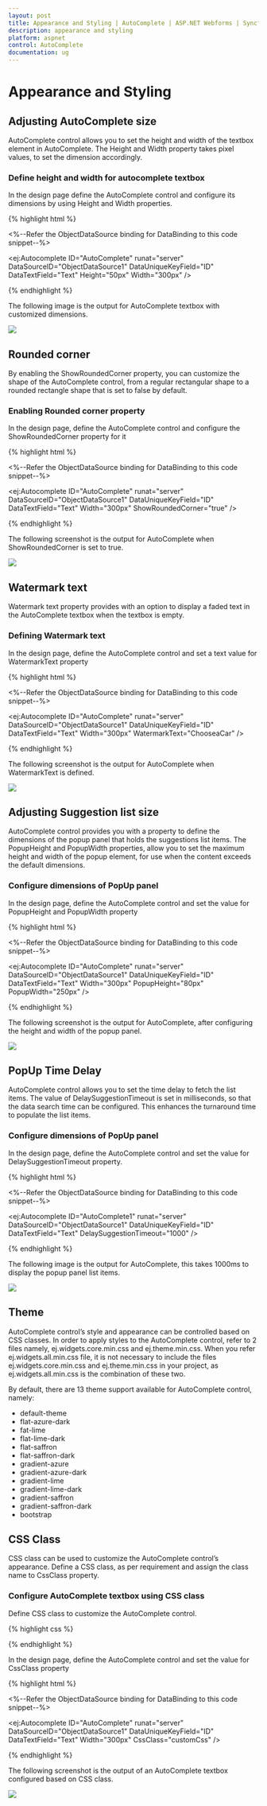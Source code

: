 ```yaml
---
layout: post
title: Appearance and Styling | AutoComplete | ASP.NET Webforms | Syncfusion
description: appearance and styling
platform: aspnet
control: AutoComplete
documentation: ug
---
```


# Appearance and Styling

## Adjusting AutoComplete size

AutoComplete control allows you to set the height and width of the textbox element in AutoComplete. The Height and Width property takes pixel values, to set the dimension accordingly.

### Define height and width for autocomplete textbox

In the design page define the AutoComplete control and configure its dimensions by using Height and Width properties.

{% highlight html %}

<%--Refer the ObjectDataSource binding for DataBinding to this code snippet--%>

<ej:Autocomplete ID="AutoComplete" runat="server" DataSourceID="ObjectDataSource1" DataUniqueKeyField="ID" DataTextField="Text" Height="50px" Width="300px" />





{% endhighlight %}



The following image is the output for AutoComplete textbox with customized dimensions.

![](Appearance-and-Styling_images/Appearance-and-Styling_img1.png) 



## Rounded corner

By enabling the ShowRoundedCorner property, you can customize the shape of the AutoComplete control, from a regular rectangular shape to a rounded rectangle shape that is set to false by default.

### Enabling Rounded corner property

In the design page, define the AutoComplete control and configure the ShowRoundedCorner property for it

{% highlight html %}

<%--Refer the ObjectDataSource binding for DataBinding to this code snippet--%>

<ej:Autocomplete ID="AutoComplete" runat="server" DataSourceID="ObjectDataSource1" DataUniqueKeyField="ID" DataTextField="Text" Width="300px" ShowRoundedCorner="true" />



{% endhighlight %}



The following screenshot is the output for AutoComplete when ShowRoundedCorner is set to true.

![](Appearance-and-Styling_images/Appearance-and-Styling_img2.png)



## Watermark text

Watermark text property provides with an option to display a faded text in the AutoComplete textbox when the textbox is empty.

### Defining Watermark text 

In the design page, define the AutoComplete control and set a text value for WatermarkText property

{% highlight html %}

<%--Refer the ObjectDataSource binding for DataBinding to this code snippet--%>

<ej:Autocomplete ID="AutoComplete" runat="server" DataSourceID="ObjectDataSource1" DataUniqueKeyField="ID" DataTextField="Text" Width="300px" WatermarkText="ChooseaCar" />





{% endhighlight %}



The following screenshot is the output for AutoComplete when WatermarkText is defined.

![](Appearance-and-Styling_images/Appearance-and-Styling_img3.png)



## Adjusting Suggestion list size	

AutoComplete control provides you with a property to define the dimensions of the popup panel that holds the suggestions list items. The PopupHeight and PopupWidth properties, allow you to set the maximum height and width of the popup element, for use when the content exceeds the default dimensions.

### Configure dimensions of PopUp panel

In the design page, define the AutoComplete control and set the value for PopupHeight and PopupWidth property

{% highlight html %}

<%--Refer the ObjectDataSource binding for DataBinding to this code snippet--%>

<ej:Autocomplete ID="AutoComplete" runat="server" DataSourceID="ObjectDataSource1" DataUniqueKeyField="ID" DataTextField="Text" Width="300px" PopupHeight="80px" PopupWidth="250px" />



{% endhighlight %}

The following screenshot is the output for AutoComplete, after configuring the height and width of the popup panel.

![](Appearance-and-Styling_images/Appearance-and-Styling_img4.png)



## PopUp Time Delay

AutoComplete control allows you to set the time delay to fetch the list items. The value of DelaySuggestionTimeout is set in milliseconds, so that the data search time can be configured. This enhances the turnaround time to populate the list items.

### Configure dimensions of PopUp panel

In the design page, define the AutoComplete control and set the value for DelaySuggestionTimeout property.

{% highlight html %}

<%--Refer the ObjectDataSource binding for DataBinding to this code snippet--%>

<ej:Autocomplete ID="AutoComplete1" runat="server" DataSourceID="ObjectDataSource1" DataUniqueKeyField="ID" DataTextField="Text" DelaySuggestionTimeout="1000" />



{% endhighlight %}

The following image is the output for AutoComplete, this takes 1000ms to display the popup panel list items.

![](Appearance-and-Styling_images/Appearance-and-Styling_img5.png) 







## Theme

AutoComplete control’s style and appearance can be controlled based on CSS classes. In order to apply styles to the AutoComplete control, refer to 2 files namely, ej.widgets.core.min.css and ej.theme.min.css. When you refer ej.widgets.all.min.css file, it is not necessary to include the files ej.widgets.core.min.css and ej.theme.min.css in your project, as ej.widgets.all.min.css is the combination of these two. 

By default, there are 13 theme support available for AutoComplete control, namely:

* default-theme
* flat-azure-dark
* fat-lime
* flat-lime-dark
* flat-saffron
* flat-saffron-dark
* gradient-azure
* gradient-azure-dark
* gradient-lime
* gradient-lime-dark
* gradient-saffron
* gradient-saffron-dark
* bootstrap

## CSS Class

CSS class can be used to customize the AutoComplete control’s appearance. Define a CSS class, as per requirement and assign the class name to CssClass property.

### Configure AutoComplete textbox using CSS class

Define CSS class to customize the AutoComplete control.



{% highlight css %}

<style type="text/css">

        /* Customize the PopUp panel */

        .customCss.e-atc-popup

        {

            border-color:Purple;

            background-color: #E0E0E0;

        }

        /* Customize the AutoComplete input textbox */

       .customCss .e-autocomplete

       {

          background-color: #FFFFCC;

          font-weight:bold;

          font-family: sans-serif;

       }

    </style>







{% endhighlight %}



In the design page, define the AutoComplete control and set the value for CssClass property

{% highlight html %}

<%--Refer the ObjectDataSource binding for DataBinding to this code snippet--%>

<ej:Autocomplete ID="AutoComplete" runat="server" DataSourceID="ObjectDataSource1" DataUniqueKeyField="ID" DataTextField="Text" Width="300px" CssClass="customCss" />



{% endhighlight %}



The following screenshot is the output of an AutoComplete textbox configured based on CSS class.

![](Appearance-and-Styling_images/Appearance-and-Styling_img6.png)



